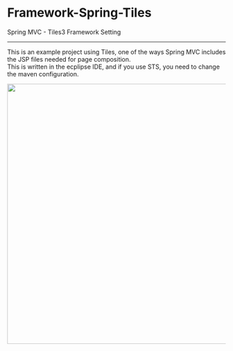 # Framework-Spring-Tiles
Spring MVC - Tiles3 Framework Setting
<hr>
<div>
	<p>
		This is an example project using Tiles, one of the ways Spring MVC includes the JSP files needed for page composition.
		<br>
		This is written in the ecplipse IDE, and if you use STS, you need to change the maven configuration.
	</p>
</div>
<div>
	<img width="600px" src="https://user-images.githubusercontent.com/47176449/61178252-62e94900-a624-11e9-8c30-6cefa5bd076d.PNG">
</div>
